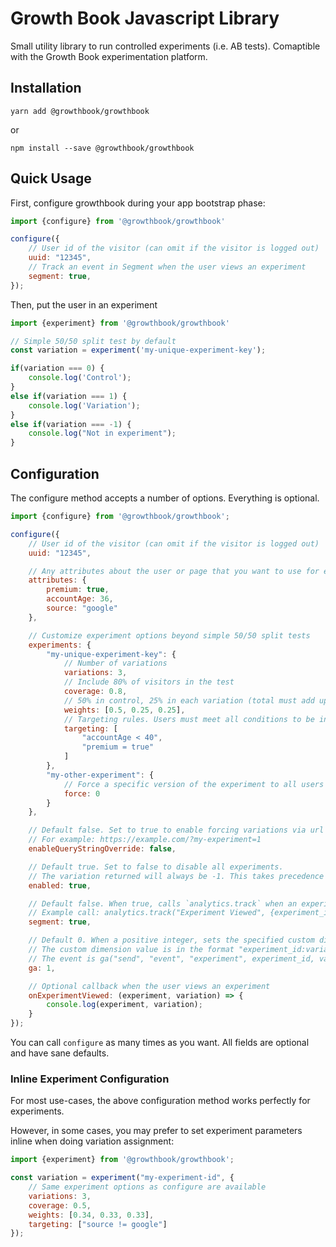 # Growth Book Javascript Library

Small utility library to run controlled experiments (i.e. AB tests). Comaptible with the Growth Book experimentation platform.

## Installation

`yarn add @growthbook/growthbook` 

or 

`npm install --save @growthbook/growthbook`

## Quick Usage

First, configure growthbook during your app bootstrap phase:
```js
import {configure} from '@growthbook/growthbook'

configure({
    // User id of the visitor (can omit if the visitor is logged out)
    uuid: "12345",
    // Track an event in Segment when the user views an experiment
    segment: true,
});
```

Then, put the user in an experiment
```js
import {experiment} from '@growthbook/growthbook'

// Simple 50/50 split test by default
const variation = experiment('my-unique-experiment-key');

if(variation === 0) {
    console.log('Control');
}
else if(variation === 1) {
    console.log('Variation');
}
else if(variation === -1) {
    console.log("Not in experiment");
}
```

## Configuration

The configure method accepts a number of options.  Everything is optional.

```js
import {configure} from '@growthbook/growthbook';

configure({
    // User id of the visitor (can omit if the visitor is logged out)
    uuid: "12345",

    // Any attributes about the user or page that you want to use for experiment targeting
    attributes: {
        premium: true,
        accountAge: 36,
        source: "google"
    },

    // Customize experiment options beyond simple 50/50 split tests
    experiments: {
        "my-unique-experiment-key": {
            // Number of variations
            variations: 3,
            // Include 80% of visitors in the test
            coverage: 0.8,
            // 50% in control, 25% in each variation (total must add up to 1)
            weights: [0.5, 0.25, 0.25],
            // Targeting rules. Users must meet all conditions to be included
            targeting: [
                "accountAge < 40",
                "premium = true"
            ]
        },
        "my-other-experiment": {
            // Force a specific version of the experiment to all users
            force: 0
        }
    },

    // Default false. Set to true to enable forcing variations via url
    // For example: https://example.com/?my-experiment=1
    enableQueryStringOverride: false,

    // Default true. Set to false to disable all experiments.
    // The variation returned will always be -1. This takes precedence over every other option.
    enabled: true,

    // Default false. When true, calls `analytics.track` when an experiment is viewed
    // Example call: analytics.track("Experiment Viewed", {experiment_id, variation_id})
    segment: true,

    // Default 0. When a positive integer, sets the specified custom dimension and fires an event using window.ga
    // The custom dimension value is in the format "experiment_id:variation_number"
    // The event is ga("send", "event", "experiment", experiment_id, variation_number)
    ga: 1,

    // Optional callback when the user views an experiment
    onExperimentViewed: (experiment, variation) => {
        console.log(experiment, variation);
    }
});
```

You can call `configure` as many times as you want.  All fields are optional and have sane defaults.

### Inline Experiment Configuration

For most use-cases, the above configuration method works perfectly for experiments.

However, in some cases, you may prefer to set experiment parameters inline when doing variation assignment:

```js
import {experiment} from '@growthbook/growthbook';

const variation = experiment("my-experiment-id", {
    // Same experiment options as configure are available
    variations: 3,
    coverage: 0.5,
    weights: [0.34, 0.33, 0.33],
    targeting: ["source != google"]
});
```